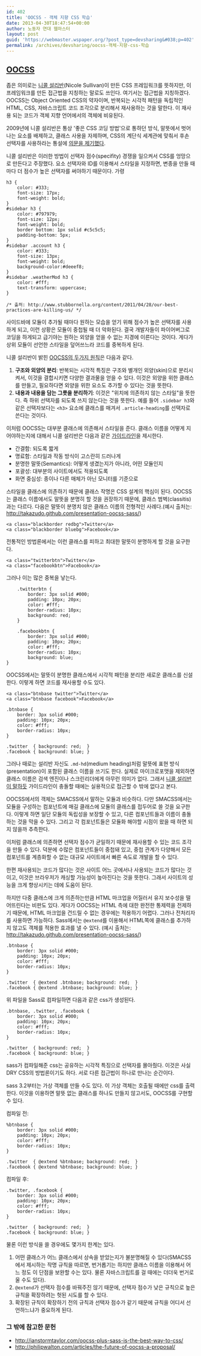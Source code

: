 ```yaml
---
id: 402
title: 'OOCSS - 객체 지향 CSS 학습'
date: 2013-04-30T18:47:54+00:00
author: 노동자 연대 웹마스터
layout: post
guid: 'https://webmaster.wspaper.org/?post_type=devsharing&#038;p=402'
permalink: /archives/devsharing/oocss-객체-지향-css-학습
---
```


[OOCSS][]
-----

좁은 의미로는 [니콜 설리반][](Nicole Sullivan)이 만든 CSS 프레임워크를 뜻하지만, 이 프레임워크를 만든 접근법을 지칭하는 말로도 쓰인다. 여기서는 접근법을 지칭하겠다. OOCSS는 Object Oriented CSS의 약자이며, 반복되는 시각적 패턴을 독립적인 HTML, CSS, 자바스크립트 코드 조각으로 분리해서 재사용하는 것을 말한다. 이 재사용 되는 코드가 객체 지향 언어에서의 객체에 비유된다.  

[OOCSS]: https://github.com/stubbornella/oocss/wiki
[니콜 설리반]: http://www.stubbornella.org/content/

2009년에 니콜 설리반은 통상 '좋은 CSS 코딩 방법'으로 통하던 방식, 말뜻에서 벗어나는 요소를 배제하고, 클래스 사용을 자제하며, CSS의 계단식 세계관에 맞춰서 후손 선택자를 사용하라는 통설에 [의문을 제기했다][니콜 설리반 발표].

[니콜 설리반 발표]: http://www.stubbornella.org/content/2011/04/28/our-best-practices-are-killing-us/

니콜 설리반은 이러한 방법이 선택자 점수(specifity) 경쟁을 일으켜서 CSS를 엉망으로 만든다고 주장했다. 요소 선택자와 ID를 이용해서 스타일을 지정하면, 변종을 만들 때 마다 더 점수가 높은 선택자를 써야하기 때문이다. 가령

    h3 {
        color: #333;
        font-size: 17px;
        font-weight: bold;
    }
    #sidebar h3 {
        color: #797979;
        font-size: 12px;
        font-weight: bold;
        border bottom: 1px solid #c5c5c5;
        padding-bottom: 5px;
    }
    #sidebar .account h3 {
        color: #333;
        font-size: 13px;
        font-weight: bold;
        background-color:#deeef8;
    }
    #sidebar .weatherMod h3 {
        color: #fff;
        text-transform: uppercase; 
    }

    /* 출처: http://www.stubbornella.org/content/2011/04/28/our-best-practices-are-killing-us/ */

사이드바에 모듈이 추가될 때마다 원하는 모습을 얻기 위해 점수가 높은 선택자를 사용하게 되고, 이런 상황은 모듈이 중첩될 때 더 악화된다. 결국 개발자들이 파이어버그로 코딩을 하게되고 급기야는 원하는 외양을 얻을 수 없는 지경에 이른다는 것이다. 게다가 상위 모듈이 선언한 스타일을 덮어쓰느라 코드를 중복하게 된다.

니콜 설리반이 밝힌 [OOCSS의 두가지 원칙][]은 다음과 같다.

1. __구조와 외양의 분리__: 반복되는 시각적 특징은 구조와 별개인 외양(skin)으로 분리시켜서, 이것을 결합시키면 다양한 결과물을 얻을 수 있다. 이것은 외양을 위한 클래스를 만들고, 필요하다면 외양을 위한 요소도 추가할 수 있다는 것을 뜻한다.
2. __내용과 내용을 담는 그릇을 분리하기__: 이것은 "위치에 의존하지 않는 스타일"을 뜻한다. 즉 하위 선택자를 되도록 쓰지 않는다는 것을 뜻한다. 예를 들어 `.sidebar h3`와 같은 선택자보다는 `<h3>` 요소에 클래스를 매겨서 `.article-heading`를 선택자로 쓴다는 것이다.

[OOCSS의 두가지 원칙]: https://github.com/stubbornella/oocss/wiki#two-main-principles-of-oocss

이처럼 OOCSS는 대부분 클래스에 의존해서 스타일을 준다. 클래스 이름을 어떻게 지어야하는지에 대해서 니콜 설리반은 다음과 같은 [가이드라인][]을 제시한다. 

- 간결함: 되도록 짧게
- 명료함: 스타일과 작동 방식이 고스란히 드러나게
- 분명한 말뜻(Semantics): 어떻게 생겼는지가 아니라, 어떤 모듈인지
- 포괄성: 대부분의 사이트에서도 적용되도록
- 화면 중심성: 종이나 다른 매체가 아닌 모니터를 기준으로

[가이드라인]: https://github.com/stubbornella/oocss/wiki/FAQ#is-this-semantic-will-i-end-up-with-classes-like-formyellow-or-tinyblueh2

스타일을 클래스에 의존하기 때문에 클래스 작명은 CSS 설계의 핵심이 된다. OOCSS는 클래스 이름에서도 말뜻을 분명히 할 것을 권장하기 때문에, 클래스 범벅(classitis)과는 다르다. 다음은 말뜻이 분명치 않은 클래스 이름의 전형적인 사례다.(예시 출처는: <http://takazudo.github.com/presentation-oocss-sass/>)

    <a class="blackborder redbg">Twitter</a>
    <a class="blackborder bluebg">Facebook</a>

전통적인 방법론에서는 이런 클래스를 피하고 최대한 말뜻이 분명하게 할 것을 요구한다.

    <a class="twitterbtn">Twitter</a>
    <a class="facebookbtn">Facebook</a>

그러나 이는 많은 중복을 낳는다.

        .twitterbtn {
            border: 3px solid #000;
            padding: 10px; 20px;
            color: #fff;
            border-radius: 10px;
            background: red;
        }
    
        .facebookbtn {
            border: 3px solid #000;
            padding: 10px; 20px;
            color: #fff;
            border-radius: 10px;
            background: blue;
    }

OOCSS에서는 말뜻이 분명한 클래스에서 시각적 패턴을 분리한 새로운 클래스를 신설한다. 이렇게 하면 코드를 재사용할 수도 있다. 

    <a class="btnbase twitter">Twitter</a>
    <a class="btnbase facebook">Facebook</a>

    .btnbase {
        border: 3px solid #000;
        padding: 10px; 20px;
        color: #fff;
        border-radius: 10px;
    }

    .twitter  { background: red;  }
    .facebook { background: blue; }

그러나 때로는 설리반 자신도 `.md-hd`(medium heading)처럼 말뜻에 표현 방식(presentation)이 포함된 클래스 이름을 쓰기도 한다. 실제로 마이크로포맷을 제외하면 클래스 이름은 검색 엔진이나 스크린리더에게 아무런 의미가 없다. 그래서 [니콜 설리반이 말하듯][니콜 설리반의 입장] 가이드라인이 충돌할 때에는 실용적으로 접근할 수 밖에 없다고 본다. 

[니콜 설리반의 입장]: https://github.com/stubbornella/oocss/wiki/FAQ#is-this-semantic-will-i-end-up-with-classes-like-formyellow-or-tinyblueh2

OOCSS에서의 객체는 SMACSS에서 말하는 모듈과 비슷하다. 다만 SMACSS에서는 모듈을 구성하는 컴포넌트에 매길 클래스에 모듈의 클래스를 접두어로 쓸 것을 요구한다. 이렇게 하면 일단 모듈의 독립성을 보장할 수 있고, 다른 컴포넌트들과 이름이 충돌하는 것을 막을 수 있다. 그리고 각 컴포넌트들은 모듈화 해야할 시점이 왔을 때 하면 되지 않을까 추측한다.

이처럼 클래스에 의존하면 선택자 점수가 균일하기 때문에 재사용할 수 있는 코드 조각을 만들 수 있다. 덕분에 수많은 컴포넌트들이 중첩돼 있고, 중첩 관계가 다양해서 모든 컴포넌트를 계층화할 수 없는 대규모 사이트에서 빠른 속도로 개발을 할 수 있다.

한편 재사용되는 코드가 많다는 것은 사이트 어느 곳에서나 사용되는 코드가 많다는 것이고, 이것은 브라우저가 캐싱할 가능성이 높아진다는 것을 뜻한다. 그래서 사이트의 성능을 크게 향상시키는 데에 도움이 된다. 

하지만 다중 클래스에 크게 의존하는만큼 HTML 마크업을 어질러서 유지 보수성을 떨어뜨린다는 비판도 있다. 게다가 OOCSS는 HTML 측에 대한 완전한 통제력을 전제하기 때문에, HTML 마크업을 건드릴 수 없는 경우에는 적용하기 어렵다. 그러나 전처리자를 사용하면 가능하다. Sass에서는 `@extend`를 이용해서 HTML쪽에 클래스를 추가하지 않고도 객체를 적용한 효과를 낼 수 있다. (예시 출처는: <http://takazudo.github.com/presentation-oocss-sass/>)

    .btnbase {
        border: 3px solid #000;
        padding: 10px; 20px;
        color: #fff;
        border-radius: 10px;
    }

    .twitter  { @extend .btnbase; background: red;  }
    .facebook { @extend .btnbase; background: blue; }

위 파일을 Sass로 컴파일하면 다음과 같은 css가 생성된다.

    .btnbase, .twitter, .facebook {
        border: 3px solid #000;
        padding: 10px; 20px;
        color: #fff;
        border-radius: 10px;
    }

    .twitter  { background: red;  }
    .facebook { background: blue; } 

sass가 컴파일해준 css는 공유하는 시각적 특징으로 선택자를 몰아줬다. 이것은 사실 DRY CSS의 방법론이기도 하다. 서로 다른 접근법이 하나로 만나는 순간이다.

sass 3.2부터는 가상 객체를 만들 수도 있다. 이 가상 객체는 호출될 때에만 css를 출력한다. 이것을 이용하면 말뜻 없는 클래스를 하나도 만들지 않고서도, OOCSS를 구현할 수 있다.

컴파일 전: 

    %btnbase {
        border: 3px solid #000;
        padding: 10px; 20px;
        color: #fff;
        border-radius: 10px;
    }

    .twitter  { @extend %btnbase; background: red;  }
    .facebook { @extend %btnbase; background: blue; }

컴파일 후: 

    .twitter, .facebook {
        border: 3px solid #000;
        padding: 10px; 20px;
        color: #fff;
        border-radius: 10px;
    }

    .twitter  { background: red;  }
    .facebook { background: blue; }     

물론 이런 방식을 쓸 경우에도 몇가지 한계는 있다.

1. 어떤 클래스가 어느 클래스에서 상속을 받았는지가 불분명해질 수 있다(SMACSS에서 제시하는 작명 규칙을 따르면, 번거롭기는 하지만 클래스 이름을 이용해서 어느 정도 이 단점을 보완할 수는 있다. 물론 자바스크립트를 걸 때에는 더더욱 번거로울 수도 있다). 
2. `@extend`가 선택자 점수를 바꿔주진 않기 때문에, 선택자 점수가 낮은 규칙으로 높은 규칙을 확장하려는 헛된 시도를 할 수 있다.
3. 확장된 규칙이 확장하기 전의 규칙과 선택자 점수가 같기 때문에 규칙을 어디서 선언하느냐가 중요하게 된다.

### 그 밖에 참고한 문헌 ###

- <http://ianstormtaylor.com/oocss-plus-sass-is-the-best-way-to-css/>
- <http://philipwalton.com/articles/the-future-of-oocss-a-proposal/>
